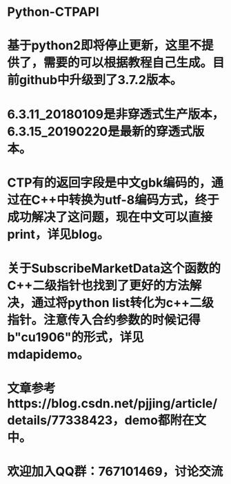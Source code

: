 # Python-CTPAPI

# 基于python2即将停止更新，这里不提供了，需要的可以根据教程自己生成。目前github中升级到了3.7.2版本。
# 6.3.11_20180109是非穿透式生产版本，6.3.15_20190220是最新的穿透式版本。
# CTP有的返回字段是中文gbk编码的，通过在C++中转换为utf-8编码方式，终于成功解决了这问题，现在中文可以直接print，详见blog。
# 关于SubscribeMarketData这个函数的C++二级指针也找到了更好的方法解决，通过将python list转化为c++二级指针。注意传入合约参数的时候记得b"cu1906"的形式，详见mdapidemo。
# 文章参考https://blog.csdn.net/pjjing/article/details/77338423，demo都附在文中。
# 欢迎加入QQ群：767101469，讨论交流
